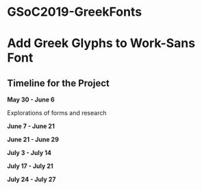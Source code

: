# GSoC2019-GreekFonts
# Add Greek Glyphs to Work-Sans Font 
## Timeline for the Project

**May 30 - June 6** 

Explorations of forms and research 

**June 7 - June 21**

**June 21 - June 29**

**July 3 - July 14**

**July 17 - July 21**

**July 24 - July 27**


